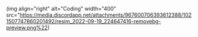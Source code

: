 (img align="right" alt="Coding" width="400" src="https://media.discordapp.net/attachments/967600706393612388/1021507747860201492/resim_2022-09-19_224647416-removebg-preview.png%22)
